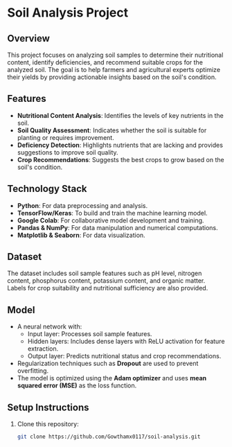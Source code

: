 # Soil Analysis Project

## Overview
This project focuses on analyzing soil samples to determine their nutritional content, identify deficiencies, and recommend suitable crops for the analyzed soil. The goal is to help farmers and agricultural experts optimize their yields by providing actionable insights based on the soil's condition.

## Features
- **Nutritional Content Analysis**: Identifies the levels of key nutrients in the soil.
- **Soil Quality Assessment**: Indicates whether the soil is suitable for planting or requires improvement.
- **Deficiency Detection**: Highlights nutrients that are lacking and provides suggestions to improve soil quality.
- **Crop Recommendations**: Suggests the best crops to grow based on the soil's condition.

## Technology Stack
- **Python**: For data preprocessing and analysis.
- **TensorFlow/Keras**: To build and train the machine learning model.
- **Google Colab**: For collaborative model development and training.
- **Pandas & NumPy**: For data manipulation and numerical computations.
- **Matplotlib & Seaborn**: For data visualization.

## Dataset
The dataset includes soil sample features such as pH level, nitrogen content, phosphorus content, potassium content, and organic matter. Labels for crop suitability and nutritional sufficiency are also provided.

## Model
- A neural network with:
  - Input layer: Processes soil sample features.
  - Hidden layers: Includes dense layers with ReLU activation for feature extraction.
  - Output layer: Predicts nutritional status and crop recommendations.
- Regularization techniques such as **Dropout** are used to prevent overfitting.
- The model is optimized using the **Adam optimizer** and uses **mean squared error (MSE)** as the loss function.

## Setup Instructions
1. Clone this repository:
   ```bash
   git clone https://github.com/Gowthamx0117/soil-analysis.git
